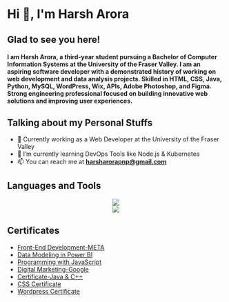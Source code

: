 <h1 align="left">Hi 👋, I'm Harsh Arora</h1>
<h2 align="left">Glad to see you here!</h2>
<h4>I am Harsh Arora, a third-year student pursuing a Bachelor of Computer Information Systems at the University of the Fraser Valley. I am an aspiring software developer with a demonstrated history of working on web development and data analysis projects. Skilled in HTML, CSS, Java, Python, MySQL, WordPress, Wix, APIs, Adobe Photoshop, and Figma. Strong engineering professional focused on building innovative web solutions and improving user experiences.</h3>

<h2 align="left">Talking about my Personal Stuffs</h2>

<ul>
  <li>💼 Currently working as a Web Developer at the University of the Fraser Valley</li>
  <li>🌱 I’m currently learning DevOps Tools like Node.js & Kubernetes</li>
  <li>📫 You can reach me at <strong><a href="mailto:harsharorapnp@gmail.com">harsharorapnp@gmail.com</a></strong></li>
</ul>
<h2 align="left">Languages and Tools</h2>
<div align="center">
    <img src="https://skillicons.dev/icons?i=html,css,c,vscode,idea,js,github,mongodb,mysql,python,kubernetes"><br>
    <img src="https://skillicons.dev/icons?i=wordpress,figma,pr,ai,discord,notion,linux"><br>
</div>

<h2 align="left">Certificates</h2>
<ul>
  <li><a href="Coursera N8B23OENH9W0.pdf" target="_blank">Front-End Development-META</a></li>
  <li><a href="Data Modeling.pdf" target="_blank">Data Modeling in Power BI</a></li>
  <li><a href="Programming with JavaScript.pdf" target="_blank">Programming with JavaScript</a></li>
  <li><a href="Harsh Arora-Digital Marketing-Coursera 1SCCZETNYT8A (1).pdf" target="_blank">Digital Marketing-Google</a></li>
  <li><a href="Certificate-Java & C++.pdf" target="_blank">Certificate-Java & C++</a></li>
  <li><a href="CSS for Beginners.pdf" target="_blank">CSS Certificate</a></li>
  <li><a href="Wordpress Certificate.pdf" target="_blank">Wordpress Certificate</a></li>
</ul>
